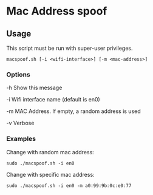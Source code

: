 # Mac Address spoof
## Usage

This script must be run with super-user privileges.

`macspoof.sh [-i <wifi-interface>] [-m <mac-address>]`

### Options

   -h      Show this message
   
   -i      Wifi interface name (default is en0)
   
   -m      MAC Address. If empty, a random address is used
   
   -v      Verbose

### Examples

Change with random mac address:

`sudo ./macspoof.sh -i en0`

Change with specific mac address:

`sudo ./macspoof.sh -i en0 -m a0:99:9b:0c:e0:77`

